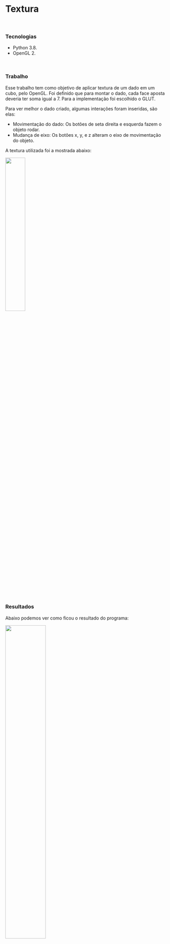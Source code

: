 # Textura

<br/>

### Tecnologias
- Python 3.8.
- OpenGL 2.

<br/>


### Trabalho

Esse trabalho tem como objetivo de aplicar textura de um dado em um cubo, pelo OpenGL. Foi definido que para montar o dado, cada face aposta deveria ter soma igual a 7. Para a implementação foi escolhido o GLUT. 



Para ver melhor o dado criado, algumas interações foram inseridas, são elas:
- Movimentação do dado:  Os botões de seta direita e esquerda fazem o objeto rodar.
- Mudança de eixo: Os botões x, y, e z alteram o eixo de movimentação do objeto.



A textura utilizada foi a mostrada abaixo:

<img src="https://github.com/LucasSargeir/Computacao-Grafica-CEFET/blob/main/OpenGL/dado.png" width="35%" height="35%"/>



### Resultados

Abaixo podemos ver como ficou o resultado do programa:

<img src="../../imagens/dice.gif" width="50%" height="50%"/>



### Creditos

Para leitura da imagem no formato `png` foi utilizado o programa de Johann C. Rocholl.